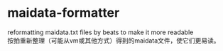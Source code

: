 # maidata-formatter
reformatting maidata.txt files by beats to make it more readable\
按拍重新整理（可能从vm或其他方式）得到的maidata文件，使它们更易读。

